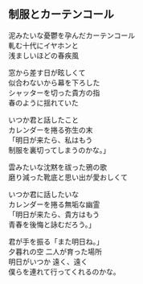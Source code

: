 ## 制服とカーテンコール

泥みたいな憂鬱を孕んだカーテンコール  
軋む十代にイヤホンと  
浅ましいほどの春疾風

窓から差す日が眩しくて  
似合わないから幕を下ろした  
シャッターを切った貴方の指  
春のように揺れていた

いつか君と話したこと  
カレンダーを捲る弥生の末  
「明日が来たら、私はもう  
制服を裏切ってしまうのかな。」

雲みたいな沈黙を祓った鴉の歌  
磨り減った靴底と思い出が愛おしくて

いつか君に話したいな  
カレンダーを捲る無垢な幽霊  
「明日が来たら、貴方はもう  
青春を後悔と詠むだろう。」

君が手を振る「また明日ね。」  
夕暮れの空 二人が育った場所  
明日がいつか 遠く、遠く  
僕らを連れて行ってくれるのかな。
